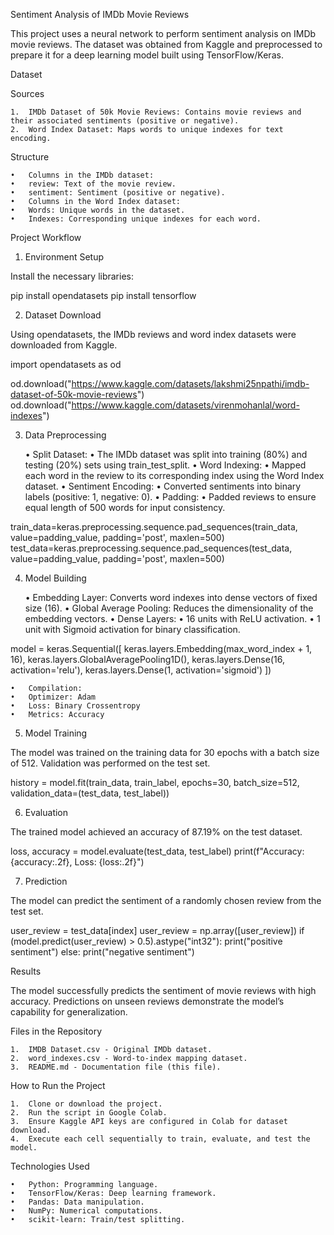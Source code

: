 Sentiment Analysis of IMDb Movie Reviews

This project uses a neural network to perform sentiment analysis on IMDb movie reviews. The dataset was obtained from Kaggle and preprocessed to prepare it for a deep learning model built using TensorFlow/Keras.

Dataset

Sources

	1.	IMDb Dataset of 50k Movie Reviews: Contains movie reviews and their associated sentiments (positive or negative).
	2.	Word Index Dataset: Maps words to unique indexes for text encoding.

Structure

	•	Columns in the IMDb dataset:
	•	review: Text of the movie review.
	•	sentiment: Sentiment (positive or negative).
	•	Columns in the Word Index dataset:
	•	Words: Unique words in the dataset.
	•	Indexes: Corresponding unique indexes for each word.

Project Workflow

1. Environment Setup

Install the necessary libraries:

pip install opendatasets
pip install tensorflow

2. Dataset Download

Using opendatasets, the IMDb reviews and word index datasets were downloaded from Kaggle.

import opendatasets as od

od.download("https://www.kaggle.com/datasets/lakshmi25npathi/imdb-dataset-of-50k-movie-reviews")
od.download("https://www.kaggle.com/datasets/virenmohanlal/word-indexes")

3. Data Preprocessing

	•	Split Dataset:
	•	The IMDb dataset was split into training (80%) and testing (20%) sets using train_test_split.
	•	Word Indexing:
	•	Mapped each word in the review to its corresponding index using the Word Index dataset.
	•	Sentiment Encoding:
	•	Converted sentiments into binary labels (positive: 1, negative: 0).
	•	Padding:
	•	Padded reviews to ensure equal length of 500 words for input consistency.

train_data=keras.preprocessing.sequence.pad_sequences(train_data, value=padding_value, padding='post', maxlen=500)
test_data=keras.preprocessing.sequence.pad_sequences(test_data, value=padding_value, padding='post', maxlen=500)

4. Model Building

	•	Embedding Layer:
Converts word indexes into dense vectors of fixed size (16).
	•	Global Average Pooling:
Reduces the dimensionality of the embedding vectors.
	•	Dense Layers:
	•	16 units with ReLU activation.
	•	1 unit with Sigmoid activation for binary classification.

model = keras.Sequential([
    keras.layers.Embedding(max_word_index + 1, 16),
    keras.layers.GlobalAveragePooling1D(),
    keras.layers.Dense(16, activation='relu'),
    keras.layers.Dense(1, activation='sigmoid')
])

	•	Compilation:
	•	Optimizer: Adam
	•	Loss: Binary Crossentropy
	•	Metrics: Accuracy

5. Model Training

The model was trained on the training data for 30 epochs with a batch size of 512. Validation was performed on the test set.

history = model.fit(train_data, train_label, epochs=30, batch_size=512, validation_data=(test_data, test_label))

6. Evaluation

The trained model achieved an accuracy of 87.19% on the test dataset.

loss, accuracy = model.evaluate(test_data, test_label)
print(f"Accuracy: {accuracy:.2f}, Loss: {loss:.2f}")

7. Prediction

The model can predict the sentiment of a randomly chosen review from the test set.

user_review = test_data[index]
user_review = np.array([user_review])
if (model.predict(user_review) > 0.5).astype("int32"):
    print("positive sentiment")
else:
    print("negative sentiment")

Results

The model successfully predicts the sentiment of movie reviews with high accuracy. Predictions on unseen reviews demonstrate the model’s capability for generalization.

Files in the Repository

	1.	IMDB Dataset.csv - Original IMDb dataset.
	2.	word_indexes.csv - Word-to-index mapping dataset.
	3.	README.md - Documentation file (this file).

How to Run the Project

	1.	Clone or download the project.
	2.	Run the script in Google Colab.
	3.	Ensure Kaggle API keys are configured in Colab for dataset download.
	4.	Execute each cell sequentially to train, evaluate, and test the model.

Technologies Used

	•	Python: Programming language.
	•	TensorFlow/Keras: Deep learning framework.
	•	Pandas: Data manipulation.
	•	NumPy: Numerical computations.
	•	scikit-learn: Train/test splitting.

